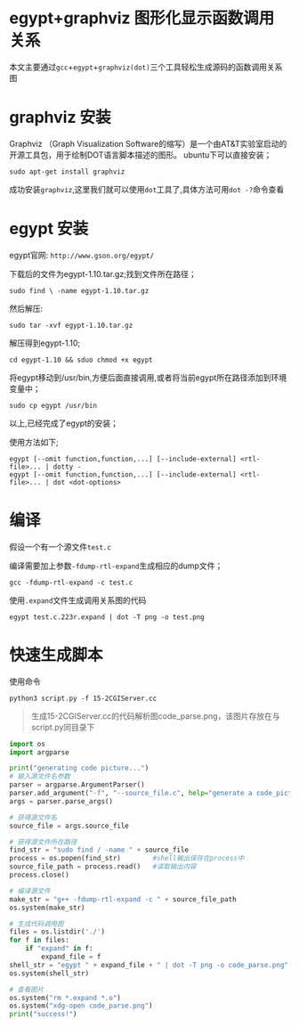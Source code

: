 # egypt+graphviz 图形化显示函数调用关系

本文主要通过`gcc`+`egypt`+`graphviz(dot)`三个工具轻松生成源码的函数调用关系图



# graphviz 安装

Graphviz （Graph Visualization Software的缩写）是一个由AT&T实验室启动的开源工具包，用于绘制DOT语言脚本描述的图形。
ubuntu下可以直接安装；

```shell
sudo apt-get install graphviz
```

成功安装`graphviz`,这里我们就可以使用`dot`工具了,具体方法可用`dot -?`命令查看



# egypt 安装

egypt官网: `http://www.gson.org/egypt/`

下载后的文件为egypt-1.10.tar.gz;找到文件所在路径；

```shell
sudo find \ -name egypt-1.10.tar.gz
```

然后解压:

```shell
sudo tar -xvf egypt-1.10.tar.gz
```

解压得到egypt-1.10;

```shell
cd egypt-1.10 && sduo chmod +x egypt
```

将egypt移动到/usr/bin,方便后面直接调用,或者将当前egypt所在路径添加到环境变量中；

```shell
sudo cp egypt /usr/bin
```

以上,已经完成了egypt的安装；



使用方法如下;

```shell
egypt [--omit function,function,...] [--include-external] <rtl-file>... | dotty -
egypt [--omit function,function,...] [--include-external] <rtl-file>... | dot <dot-options>
```



# 编译

假设一个有一个源文件`test.c`

编译需要加上参数`-fdump-rtl-expand`生成相应的dump文件；

```shell
gcc -fdump-rtl-expand -c test.c
```

使用`.expand`文件生成调用关系图的代码

```shell
egypt test.c.223r.expand | dot -T png -o test.png
```





# 快速生成脚本

使用命令

```shell
python3 script.py -f 15-2CGIServer.cc
```

> 生成15-2CGIServer.cc的代码解析图code_parse.png，该图片存放在与script.py同目录下

```python
import os
import argparse

print("generating code picture...")
# 输入源文件名参数
parser = argparse.ArgumentParser()
parser.add_argument("-f", "--source_file.c", help="generate a code_picture for a .c/.cc file", type=str, dest="source_file")
args = parser.parse_args()

# 获得源文件名
source_file = args.source_file

# 获得源文件所在路径
find_str = "sudo find / -name " + source_file
process = os.popen(find_str)        #shell输出保存在process中
source_file_path = process.read()   #读取输出内容
process.close()

# 编译源文件
make_str = "g++ -fdump-rtl-expand -c " + source_file_path
os.system(make_str)

# 生成代码调用图
files = os.listdir('./')
for f in files:
    if "expand" in f:
        expand_file = f
shell_str = "egypt " + expand_file + " | dot -T png -o code_parse.png"
os.system(shell_str)

# 查看图片
os.system("rm *.expand *.o")
os.system("xdg-open code_parse.png")
print("success!")
```

